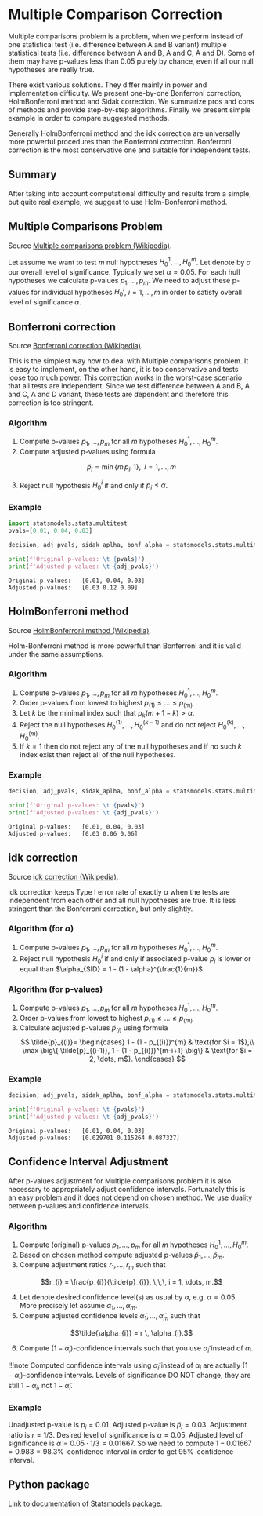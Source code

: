 # Multiple Comparison Correction
Multiple comparisons problem is a problem, when we perform instead of one statistical test (i.e. difference between A and B variant) multiple statistical tests (i.e. difference between A and B, A and C, A and D). Some of them may have p-values less than 0.05 purely by chance, even if all our null hypotheses are really true.

There exist various solutions. They differ mainly in power and implementation difficulty. We present one-by-one Bonferroni correction, HolmBonferroni method and Sidak correction. We summarize pros and cons of methods and provide step-by-step algorithms. Finally we present simple example in order to compare suggested methods.

Generally HolmBonferroni method and the idk correction are universally more powerful procedures than the Bonferroni correction. Bonferroni correction is the most conservative one and suitable for independent tests.

## Summary
After taking into account computational difficulty and results from a simple, but quite real example, we suggest to use Holm-Bonferroni method.

## Multiple Comparisons Problem

Source [Multiple comparisons problem (Wikipedia)](https://en.wikipedia.org/wiki/Multiple_comparisons_problem).

Let assume we want to test $m$ null hypotheses $H_{0}^{1}, \dots, H_{0}^{m}$. Let denote by $\alpha$ our overall level of significance. Typically we set $\alpha = 0.05$. For each hull hypotheses we calculate p-values $p_{1}, \dots, p_{m}$. We need to adjust these p-values for individual hypotheses $H_{0}^{i}$, $i = 1, \dots, m$ in order to satisfy overall level of significance $\alpha$.

## Bonferroni correction
Source [Bonferroni correction (Wikipedia)](https://en.wikipedia.org/wiki/Bonferroni_correction).

This is the simplest way how to deal with Multiple comparisons problem. It is easy to implement, on the other hand, it is too conservative and tests loose too much power. This correction works in the worst-case scenario that all tests are independent. Since we test difference between A and B, A and C, A and D variant, these tests are dependent and therefore this correction is too stringent.

### Algorithm

1. Compute p-values $p_{1}, \dots, p_{m}$ for all $m$ hypotheses $H_{0}^{1}, \dots, H_{0}^{m}$.
2. Compute adjusted p-values using formula

$$\tilde{p}_{i} = \min \big\{ m \, p_{i}, 1 \big\}, \,\,\, i = 1, \dots, m$$

3. Reject null hypothesis $H_{0}^{i}$ if and only if $\tilde{p}_{i} \leq \alpha$.

### Example

```python
import statsmodels.stats.multitest
pvals=[0.01, 0.04, 0.03]

decision, adj_pvals, sidak_aplha, bonf_alpha = statsmodels.stats.multitest.multipletests(pvals=pvals, alpha=0.05, method='bonferroni')

print(f'Original p-values: \t {pvals}')
print(f'Adjusted p-values: \t {adj_pvals}')
```

    Original p-values: 	 [0.01, 0.04, 0.03]
    Adjusted p-values: 	 [0.03 0.12 0.09]

## HolmBonferroni method
Source [HolmBonferroni method (Wikipedia)](https://en.wikipedia.org/wiki/HolmBonferroni_method).

Holm-Bonferroni method is more powerful than Bonferroni and it is valid under the same assumptions.

### Algorithm

1. Compute p-values $p_{1}, \dots, p_{m}$ for all $m$ hypotheses $H_{0}^{1}, \dots, H_{0}^{m}$.
2. Order p-values from lowest to highest $p_{(1)} \leq \dots \leq p_{(m)}$
3. Let $k$ be the minimal index such that $p_{k} (m + 1 - k) > \alpha$.
4. Reject the null hypotheses $H_{0}^{(1)}, \dots, H_{0}^{(k-1)}$ and do not reject $H_{0}^{(k)}, \dots, H_{0}^{(m)}$.
5. If $k = 1$ then do not reject any of the null hypotheses and if no such $k$ index exist then reject all of the null hypotheses.

### Example



```python
decision, adj_pvals, sidak_aplha, bonf_alpha = statsmodels.stats.multitest.multipletests(pvals=pvals, alpha=0.05, method='holm')

print(f'Original p-values: \t {pvals}')
print(f'Adjusted p-values: \t {adj_pvals}')
```
    Original p-values: 	 [0.01, 0.04, 0.03]
    Adjusted p-values: 	 [0.03 0.06 0.06]


## idk correction
Source [idk correction (Wikipedia)](https://en.wikipedia.org/wiki/idk_correction).

idk correction keeps Type I error rate of exactly $\alpha$ when the tests are independent from each other and all null hypotheses are true. It is less stringent than the Bonferroni correction, but only slightly.

### Algorithm (for $\alpha$)

1. Compute p-values $p_{1}, \dots, p_{m}$ for all $m$ hypotheses $H_{0}^{1}, \dots, H_{0}^{m}$.
2. Reject null hypothesis $H_{0}^{i}$ if and only if associated p-value $p_{i}$ is lower or equal than $\alpha_{SID} = 1 - (1 - \alpha)^{\frac{1}{m}}$.

### Algorithm (for p-values)

1. Compute p-values $p_{1}, \dots, p_{m}$ for all $m$ hypotheses $H_{0}^{1}, \dots, H_{0}^{m}$.
2. Order p-values from lowest to highest $p_{(1)} \leq \dots \leq p_{(m)}$
3. Calculate adjusted p-values $\tilde{p}_{(i)}$ using formula
$$
 \tilde{p}_{(i)}=
     \begin{cases}
        1 - (1 - p_{(i)})^{m} & \text{for $i = 1$},\\
        \max \big\{ \tilde{p}_{(i-1)}, 1 - (1 - p_{(i)})^{m-i+1} \big\} & \text{for $i = 2, \dots, m$}.
     \end{cases}
$$

### Example

```python
decision, adj_pvals, sidak_aplha, bonf_alpha = statsmodels.stats.multitest.multipletests(pvals=pvals, alpha=0.05, method='sidak')

print(f'Original p-values: \t {pvals}')
print(f'Adjusted p-values: \t {adj_pvals}')
```
    Original p-values: 	 [0.01, 0.04, 0.03]
    Adjusted p-values: 	 [0.029701 0.115264 0.087327]


## Confidence Interval Adjustment

After p-values adjustment for Multiple comparisons problem it is also necessary to appropriately adjust confidence intervals. Fortunately this is an easy problem and it does not depend on chosen method. We use duality between p-values and confidence intervals.

### Algorithm

1. Compute (original) p-values $p_{1}, \dots, p_{m}$ for all $m$ hypotheses $H_{0}^{1}, \dots, H_{0}^{m}$.
2. Based on chosen method compute adjusted p-values $\tilde{p}_{1}, \dots, \tilde{p}_{m}$.
3. Compute adjustment ratios $r_{1}, \dots, r_{m}$ such that

$$r_{i} = \frac{p_{i}}{\tilde{p}_{i}}, \,\,\, i = 1, \dots, m.$$

4. Let denote desired confidence level(s) as usual by $\alpha$, e.g. $\alpha = 0.05$. More precisely let assume $\alpha_{1}, \dots, \alpha_{m}$.
5. Compute adjusted confidence levels $\tilde{\alpha}_{1}, \dots, \tilde{\alpha}_{m}$ such that

$$\tilde{\alpha_{i}} = r \, \alpha_{i}.$$

6. Compute $(1 - \alpha_{i})$-confidence intervals such that you use $\tilde{\alpha}_{i}$ instead of $\alpha_{i}$.

!!!note
    Computed confidence intervals using $\tilde{\alpha}_{i}$ instead of $\alpha_{i}$ are actually $(1 - \alpha_{i})$-confidence intervals. Levels of significance DO NOT change, they are still $1 - \alpha_{i}$, not $1 - \tilde{\alpha}_{i}$.

### Example

Unadjusted p-value is $p_{i} = 0.01$. Adjusted p-value is $\tilde{p}_{i} = 0.03$. Adjustment ratio is $r = 1/3$. Desired level of significance is $\alpha = 0.05$. Adjusted level of significance is $\tilde{\alpha} = 0.05 \cdot 1/3 = 0.01667$. So we need to compute $1 - 0.01667 = 0.983 = 98.3\%$-confidence interval in order to get $95\%$-confidence interval.

## Python package

Link to documentation of [Statsmodels package](https://www.statsmodels.org/dev/generated/statsmodels.stats.multitest.multipletests.html).
